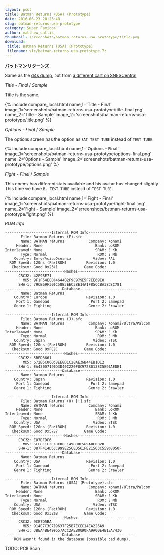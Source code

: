 ```yaml
---
layout: post
title: Batman Returns (USA) (Prototype)
date: 2016-06-23 20:23:40
slug: batman-returns-usa-prototype
category: Super Famicom
author: matthew_callis
thumbnail: screenshots/batman-returns-usa-prototype/title.png
download:
 title: Batman Returns (USA) (Prototype)
 filename: sfc/batman-returns-usa-prototype.7z
---
```


__[バットマン リターンズ](https://superfamicom.org/info/batman-returns)__

Same as the [d4s dump](http://www.snescentral.com/review.php?id=0224&num=0&fancy=yes&article=proto), but from [a different cart on SNESCentral](http://www.snescentral.com/review.php?id=0224&num=1&fancy=yes&article=proto).

_Title - Final_  / _Sample_

Title is the same.

{% include compare_local.html
    name_1='Title - Final'
    image_1='screenshots/batman-returns-usa-prototype/title-final.png'
    name_2='Title - Sample'
    image_2='screenshots/batman-returns-usa-prototype/title.png'
%}

_Options - Final_  / _Sample_

The options screen has the option as `BAT TEST TUBE` instead of `TEST TUBE`.

{% include compare_local.html
    name_1='Options - Final'
    image_1='screenshots/batman-returns-usa-prototype/options-final.png'
    name_2='Options - Sample'
    image_2='screenshots/batman-returns-usa-prototype/options.png'
%}

_Fight - Final_  / _Sample_

This enemy has different stats available and his avatar has changed slightly. This time we have `B. TEST TUBE` instead of `TEST TUBE`.

{% include compare_local.html
    name_1='Fight - Final'
    image_1='screenshots/batman-returns-usa-prototype/fight-final.png'
    name_2='Fight - Sample'
    image_2='screenshots/batman-returns-usa-prototype/fight.png'
%}

_ROM Info_

```
---------------------Internal ROM Info----------------------
       File: Batman Returns (E).sfc
       Name: BATMAN returns           Company: Konami
     Header: None                        Bank: LoROM
Interleaved: None                        SRAM: 0 Kb
       Type: Normal                       ROM: 8 Mb
    Country: Euro/Asia/Oceania          Video: PAL
  ROM Speed: 120ns (FastROM)         Revision: 1.0
   Checksum: Good 0x23C1            Game Code:
---------------------------Hashes---------------------------
      CRC32: 42F98E71
        MD5: 9F1F54EE804644B2F9C979E5F7EE69E0
      SHA-1: 79CB69F300C58B3EEC38E14A1F85CCBA38C8C781
--------------------------Database--------------------------
       Name: Batman Returns
    Country: Europe                  Revision: 1.0
     Port 1: Gamepad                   Port 2: Gamepad
    Genre 1: Fighting                 Genre 2: Brawler

---------------------Internal ROM Info----------------------
       File: Batman Returns (J).sfc
       Name: BATMAN returns           Company: Konami/Ultra/Palcom
     Header: None                        Bank: LoROM
Interleaved: None                        SRAM: 0 Kb
       Type: Normal                       ROM: 8 Mb
    Country: Japan                      Video: NTSC
  ROM Speed: 120ns (FastROM)         Revision: 1.0
   Checksum: Good 0xFC9C            Game Code:
---------------------------Hashes---------------------------
      CRC32: 5BED3661
        MD5: 672B5C06058EE8D1C28AE36B44EB1D12
      SHA-1: EA430D7190D3D40C220F0C972B013EC5E99AEDE1
--------------------------Database--------------------------
       Name: Batman Returns
    Country: Japan                   Revision: 1.0
     Port 1: Gamepad                   Port 2: Gamepad
    Genre 1: Fighting                 Genre 2: Brawler

---------------------Internal ROM Info----------------------
       File: Batman Returns (U) [!].sfc
       Name: BATMAN returns           Company: Konami
     Header: None                        Bank: LoROM
Interleaved: None                        SRAM: 0 Kb
       Type: Normal                       ROM: 8 Mb
    Country: USA                        Video: NTSC
  ROM Speed: 120ns (FastROM)         Revision: 1.0
   Checksum: Good 0x5727            Game Code:
---------------------------Hashes---------------------------
      CRC32: E87DFDF6
        MD5: 5EF8E1F3E88C86F149838C569A0C0328
      SHA-1: 087F414D51C999E25CED561FE21503C559D8050F
--------------------------Database--------------------------
       Name: Batman Returns
    Country: USA                     Revision: 1.0
     Port 1: Gamepad                   Port 2: Gamepad
    Genre 1: Fighting                 Genre 2: Brawler

---------------------Internal ROM Info----------------------
       File: Batman Returns (USA) (Prototype).sfc
       Name: BATMAN returns           Company: Konami/Ultra/Palcom
     Header: None                        Bank: LoROM
Interleaved: None                        SRAM: 0 Kb
       Type: Normal                       ROM: 8 Mb
    Country: USA                        Video: NTSC
  ROM Speed: 120ns (FastROM)         Revision: 1.0
   Checksum: Good 0x320B            Game Code:
---------------------------Hashes---------------------------
      CRC32: 9CE7D5BA
        MD5: 914E7C3C7B9637F25B7ECEC14EA226A9
      SHA-1: 3BEA4BE499657ACC2AEB0090FA9A00E4B15A7430
--------------------------Database--------------------------
    ROM wasn't found in the database (possible bad dump).
```

TODO: PCB Scan
